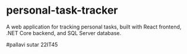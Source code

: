 # personal-task-tracker
A web application for tracking personal tasks, built with React frontend, .NET Core backend, and SQL Server database.


#pallavi sutar 22IT45
